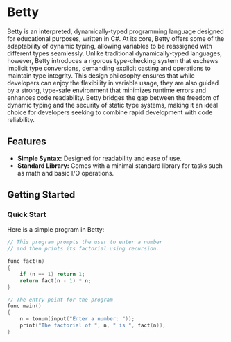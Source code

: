 # Betty

Betty is an interpreted, dynamically-typed programming language designed for educational purposes, written in C#. At its core, Betty offers some of the adaptability of dynamic typing, allowing variables to be reassigned with different types seamlessly. Unlike traditional dynamically-typed languages, however, Betty introduces a rigorous type-checking system that eschews implicit type conversions, demanding explicit casting and operations to maintain type integrity. This design philosophy ensures that while developers can enjoy the flexibility in variable usage, they are also guided by a strong, type-safe environment that minimizes runtime errors and enhances code readability. Betty bridges the gap between the freedom of dynamic typing and the security of static type systems, making it an ideal choice for developers seeking to combine rapid development with code reliability.

## Features

- **Simple Syntax:** Designed for readability and ease of use.
- **Standard Library:** Comes with a minimal standard library for tasks such as math and basic I/O operations.

## Getting Started

### Quick Start

Here is a simple program in Betty:

```C
// This program prompts the user to enter a number
// and then prints its factorial using recursion.

func fact(n)
{
    if (n == 1) return 1;
    return fact(n - 1) * n;
}

// The entry point for the program
func main()
{
    n = tonum(input("Enter a number: "));
    print("The factorial of ", n, " is ", fact(n));
}

